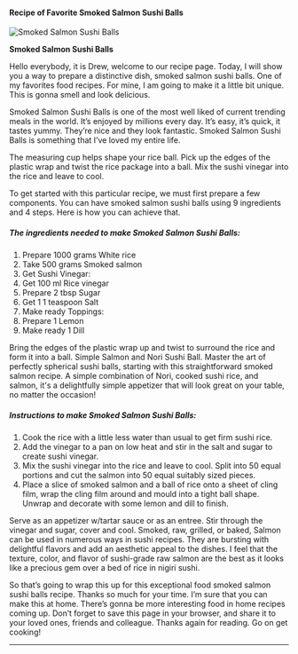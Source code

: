             

#### Recipe of Favorite Smoked Salmon Sushi Balls

![Smoked Salmon Sushi Balls](https://img-global.cpcdn.com/recipes/5008636972630016/751x532cq70/smoked-salmon-sushi-balls-recipe-main-photo.jpg)

**Smoked Salmon Sushi Balls**

Hello everybody, it is Drew, welcome to our recipe page. Today, I will show you a way to prepare a distinctive dish, smoked salmon sushi balls. One of my favorites food recipes. For mine, I am going to make it a little bit unique. This is gonna smell and look delicious.

Smoked Salmon Sushi Balls is one of the most well liked of current trending meals in the world. It’s enjoyed by millions every day. It’s easy, it’s quick, it tastes yummy. They’re nice and they look fantastic. Smoked Salmon Sushi Balls is something that I’ve loved my entire life.

The measuring cup helps shape your rice ball. Pick up the edges of the plastic wrap and twist the rice package into a ball. Mix the sushi vinegar into the rice and leave to cool.

To get started with this particular recipe, we must first prepare a few components. You can have smoked salmon sushi balls using 9 ingredients and 4 steps. Here is how you can achieve that.

##### The ingredients needed to make Smoked Salmon Sushi Balls:

1.  Prepare 1000 grams White rice
2.  Take 500 grams Smoked salmon
3.  Get Sushi Vinegar:
4.  Get 100 ml Rice vinegar
5.  Prepare 2 tbsp Sugar
6.  Get 1 1 teaspoon Salt
7.  Make ready Toppings:
8.  Prepare 1 Lemon
9.  Make ready 1 Dill

Bring the edges of the plastic wrap up and twist to surround the rice and form it into a ball. Simple Salmon and Nori Sushi Ball. Master the art of perfectly spherical sushi balls, starting with this straightforward smoked salmon recipe. A simple combination of Nori, cooked sushi rice, and salmon, it's a delightfully simple appetizer that will look great on your table, no matter the occasion!

##### Instructions to make Smoked Salmon Sushi Balls:

1.  Cook the rice with a little less water than usual to get firm sushi rice.
2.  Add the vinegar to a pan on low heat and stir in the salt and sugar to create sushi vinegar.
3.  Mix the sushi vinegar into the rice and leave to cool. Split into 50 equal portions and cut the salmon into 50 equal suitably sized pieces.
4.  Place a slice of smoked salmon and a ball of rice onto a sheet of cling film, wrap the cling film around and mould into a tight ball shape. Unwrap and decorate with some lemon and dill to finish.

Serve as an appetizer w/tartar sauce or as an entree. Stir through the vinegar and sugar, cover and cool. Smoked, raw, grilled, or baked, Salmon can be used in numerous ways in sushi recipes. They are bursting with delightful flavors and add an aesthetic appeal to the dishes. I feel that the texture, color, and flavor of sushi-grade raw salmon are the best as it looks like a precious gem over a bed of rice in nigiri sushi.

So that’s going to wrap this up for this exceptional food smoked salmon sushi balls recipe. Thanks so much for your time. I’m sure that you can make this at home. There’s gonna be more interesting food in home recipes coming up. Don’t forget to save this page in your browser, and share it to your loved ones, friends and colleague. Thanks again for reading. Go on get cooking!

* * *